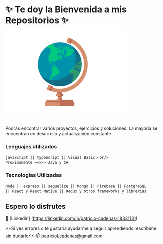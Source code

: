 #  **✨ Te doy la Bienvenida a mis Repositorios ✨**    ![image of Patrick](./globe.gif)

Podrás encontrar varios proyectos, ejercicios y soluciones.
La mayoría se encuentran en desarrollo y actualización constante


### Lenguajes utilizados
```
javaScript || typeScript || Visual Basic.<br/>
Proximamente ==>>> Java y C#
```

### Tecnologías Utilizadas
```
Node || express || sequelize || Mongo || Firebase || PostgreSQL
|| React y React Native || Redux y otros frameworks y librerias 
```

## Espero lo disfrutes

💬 [Linkedin] (https://linkedin.com/in/patricio-cadenas-18331131)

⚡⚡Si ves errores o te gustaria ayudarme a seguir aprendiendo, escribime sin dudarlo⚡⚡
📫 patricioLcadenas@gmail.com

<!--

**plcTools/plcTools** is a ✨ _special_ ✨ repository because its `README.md` (this file) appears on your GitHub profile.

Here are some ideas to get you started:

- 🔭 I’m currently working on ...
- 🌱 I’m currently learning ...
- 👯 I’m looking to collaborate on ...
- 🤔 I’m looking for help with ...
- 💬 Ask me about ...
- 📫 How to reach me: ...
- 😄 Pronouns: ...
- ⚡ Fun fact: ...
-->
